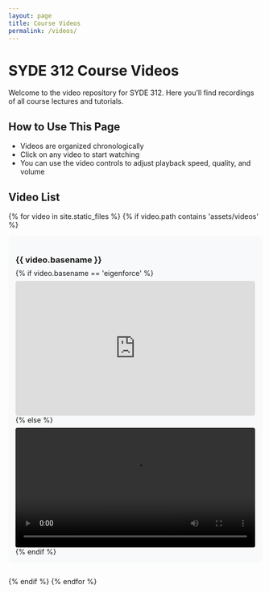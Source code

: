 ```yaml
---
layout: page
title: Course Videos
permalink: /videos/
---
```


# SYDE 312 Course Videos

Welcome to the video repository for SYDE 312. Here you'll find recordings of all course lectures and tutorials.

## How to Use This Page

- Videos are organized chronologically
- Click on any video to start watching
- You can use the video controls to adjust playback speed, quality, and volume

## Video List

{% for video in site.static_files %}
  {% if video.path contains 'assets/videos' %}
    <div class="video-entry">
      <h3>{{ video.basename }}</h3>
      {% if video.basename == 'eigenforce' %}
        <div class="video-container">
          <iframe width="100%" height="480" src="https://www.youtube.com/embed/xetDZBtKv6g" frameborder="0" allow="accelerometer; autoplay; clipboard-write; encrypted-media; gyroscope; picture-in-picture" allowfullscreen></iframe>
        </div>
      {% else %}
        <video width="100%" controls>
          <source src="{{ site.baseurl }}{{ video.path }}" type="video/mp4">
          Your browser does not support the video tag.
        </video>
      {% endif %}
    </div>
  {% endif %}
{% endfor %}

<style>
.video-entry {
  margin-bottom: 2em;
  padding: 1em;
  border-radius: 8px;
  background-color: #f8f9fa;
}

.video-entry h3 {
  margin-bottom: 0.5em;
}

video {
  max-width: 100%;
  margin-top: 0.5em;
  border-radius: 4px;
}

.video-container {
  position: relative;
  padding-bottom: 56.25%; /* 16:9 aspect ratio */
  height: 0;
  overflow: hidden;
  margin-top: 0.5em;
  border-radius: 4px;
}

.video-container iframe {
  position: absolute;
  top: 0;
  left: 0;
  width: 100%;
  height: 100%;
  border-radius: 4px;
}
</style> 